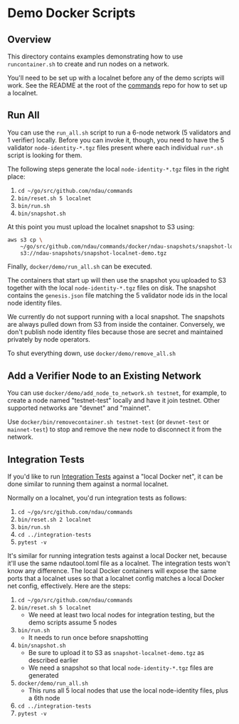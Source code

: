 # Demo Docker Scripts

## Overview

This directory contains examples demonstrating how to use `runcontainer.sh` to create and run nodes on a network.

You'll need to be set up with a localnet before any of the demo scripts will work.  See the README at the root of the [commands](https://github.com/ndau/commands) repo for how to set up a localnet.

## Run All

You can use the `run_all.sh` script to run a 6-node network (5 validators and 1 verifier) locally.  Before you can invoke it, though, you need to have the 5 validator `node-identity-*.tgz` files present where each individual `run*.sh` script is looking for them.

The following steps generate the local `node-identity-*.tgz` files in the right place:

1. `cd ~/go/src/github.com/ndau/commands`
1. `bin/reset.sh 5 localnet`
1. `bin/run.sh`
1. `bin/snapshot.sh`

At this point you must upload the localnet snapshot to S3 using:

```sh
aws s3 cp \
    ~/go/src/github.com/ndau/commands/docker/ndau-snapshots/snapshot-localnet-1.tgz \
    s3://ndau-snapshots/snapshot-localnet-demo.tgz
```

Finally, `docker/demo/run_all.sh` can be executed.

The containers that start up will then use the snapshot you uploaded to S3 together with the local `node-identity-*.tgz` files on disk.  The snapshot contains the `genesis.json` file matching the 5 validator node ids in the local node identity files.

We currently do not support running with a local snapshot.  The snapshots are always pulled down from S3 from inside the container.  Conversely, we don't publish node identity files because those are secret and maintained privately by node operators.

To shut everything down, use `docker/demo/remove_all.sh`

## Add a Verifier Node to an Existing Network

You can use `docker/demo/add_node_to_network.sh testnet`, for example, to create a node named "testnet-test" locally and have it join testnet.  Other supported networks are "devnet" and "mainnet".

Use `docker/bin/removecontainer.sh testnet-test` (or `devnet-test` or `mainnet-test`) to stop and remove the new node to disconnect it from the network.

## Integration Tests

If you'd like to run [Integration Tests](https://github.com/ndau/integration-tests) against a "local Docker net", it can be done similar to running them against a normal localnet.

Normally on a localnet, you'd run integration tests as follows:

1. `cd ~/go/src/github.com/ndau/commands`
1. `bin/reset.sh 2 localnet`
1. `bin/run.sh`
1. `cd ../integration-tests`
1. `pytest -v`

It's similar for running integration tests against a local Docker net, because it'll use the same ndautool.toml file as a localnet.  The integration tests won't know any difference.  The local Docker containers will expose the same ports that a localnet uses so that a localnet config matches a local Docker net config, effectively.  Here are the steps:

1. `cd ~/go/src/github.com/ndau/commands`
1. `bin/reset.sh 5 localnet`
    - We need at least two local nodes for integration testing, but the demo scripts assume 5 nodes
1. `bin/run.sh`
    - It needs to run once before snapshotting
1. `bin/snapshot.sh`
    - Be sure to upload it to S3 as `snapshot-localnet-demo.tgz` as described earlier
    - We need a snapshot so that local `node-identity-*.tgz` files are generated
1. `docker/demo/run_all.sh`
    - This runs all 5 local nodes that use the local node-identity files, plus a 6th node
1. `cd ../integration-tests`
1. `pytest -v`
